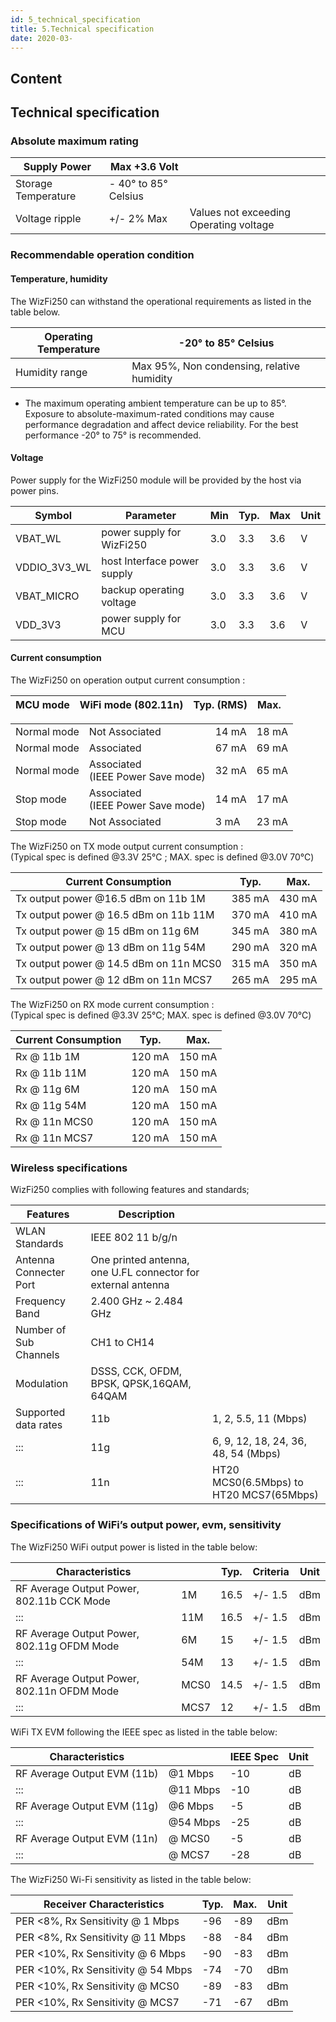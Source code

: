 ```yaml
---
id: 5_technical_specification
title: 5.Technical specification
date: 2020-03-
---
```



## Content
## Technical specification

### Absolute maximum rating

| Supply Power        | Max +3.6 Volt         |                                        |
| ------------------- | --------------------- | -------------------------------------- |
| Storage Temperature | \- 40° to 85° Celsius |                                        |
| Voltage ripple      | \+/- 2% Max           | Values not exceeding Operating voltage |

### Recommendable operation condition

#### Temperature, humidity

The WizFi250 can withstand the operational requirements as listed in the
table below.

| Operating Temperature | \-20° to 85° Celsius                       |
| --------------------- | ------------------------------------------ |
| Humidity range        | Max 95%, Non condensing, relative humidity |

* The maximum operating ambient temperature can be up to 85°. Exposure
to absolute-maximum-rated conditions may cause performance degradation
and affect device reliability. For the best performance -20° to 75° is
recommended.

#### Voltage

Power supply for the WizFi250 module will be provided by the host via
power pins.

| Symbol         | Parameter                   | Min | Typ. | Max | Unit |
| -------------- | --------------------------- | --- | ---- | --- | ---- |
| VBAT\_WL       | power supply for WizFi250   | 3.0 | 3.3  | 3.6 | V    |
| VDDIO\_3V3\_WL | host Interface power supply | 3.0 | 3.3  | 3.6 | V    |
| VBAT\_MICRO    | backup operating voltage    | 3.0 | 3.3  | 3.6 | V    |
| VDD\_3V3       | power supply for MCU        | 3.0 | 3.3  | 3.6 | V    |

#### Current consumption

The WizFi250 on operation output current consumption :  

| MCU mode | WiFi mode  (802.11n) | Typ.  (RMS) | Max. |
|----------|----------------------|-------------|------|

<table>
 
<tbody>
<tr class="odd">
<td>Normal mode</td>
<td>Not Associated</td>
<td>14 mA</td>
<td>18 mA</td>
</tr>
<tr class="even">
<td>Normal mode</td>
<td>Associated</td>
<td>67 mA</td>
<td>69 mA</td>
</tr>
<tr class="odd">
<td>Normal mode</td>
<td>Associated<br />
(IEEE Power Save mode)</td>
<td>32 mA</td>
<td>65 mA</td>
</tr>
<tr class="even">
<td>Stop mode</td>
<td>Associated<br />
(IEEE Power Save mode)</td>
<td>14 mA</td>
<td>17 mA</td>
</tr>
<tr class="odd">
<td>Stop mode</td>
<td>Not Associated</td>
<td>3 mA</td>
<td>23 mA</td>
</tr>
</tbody>
</table>

The WizFi250 on TX mode output current consumption :  
(Typical spec is defined @3.3V 25℃ ; MAX. spec is defined @3.0V 70℃)

| Current Consumption                    | Typ.   | Max.   |
| -------------------------------------- | ------ | ------ |
| Tx output power @16.5 dBm on 11b 1M    | 385 mA | 430 mA |
| Tx output power @ 16.5 dBm on 11b 11M  | 370 mA | 410 mA |
| Tx output power @ 15 dBm on 11g 6M     | 345 mA | 380 mA |
| Tx output power @ 13 dBm on 11g 54M    | 290 mA | 320 mA |
| Tx output power @ 14.5 dBm on 11n MCS0 | 315 mA | 350 mA |
| Tx output power @ 12 dBm on 11n MCS7   | 265 mA | 295 mA |

The WizFi250 on RX mode current consumption :  
(Typical spec is defined @3.3V 25℃; MAX. spec is defined @3.0V 70℃)

| Current Consumption | Typ.   | Max.   |
| ------------------- | ------ | ------ |
| Rx @ 11b 1M         | 120 mA | 150 mA |
| Rx @ 11b 11M        | 120 mA | 150 mA |
| Rx @ 11g 6M         | 120 mA | 150 mA |
| Rx @ 11g 54M        | 120 mA | 150 mA |
| Rx @ 11n MCS0       | 120 mA | 150 mA |
| Rx @ 11n MCS7       | 120 mA | 150 mA |
### Wireless specifications

WizFi250 complies with following features and standards;

| Features               | Description                                                  |                                         |
| ---------------------- | ------------------------------------------------------------ | --------------------------------------- |
| WLAN Standards         | IEEE 802 11 b/g/n                                            |                                         |
| Antenna Connecter Port | One printed antenna, one U.FL connector for external antenna |                                         |
| Frequency Band         | 2.400 GHz \~ 2.484 GHz                                       |                                         |
| Number of Sub Channels | CH1 to CH14                                                  |                                         |
| Modulation             | DSSS, CCK, OFDM, BPSK, QPSK,16QAM, 64QAM                     |                                         |
| Supported data rates   | 11b                                                          | 1, 2, 5.5, 11 (Mbps)                    |
| :::                    | 11g                                                          | 6, 9, 12, 18, 24, 36, 48, 54 (Mbps)     |
| :::                    | 11n                                                          | HT20 MCS0(6.5Mbps) to HT20 MCS7(65Mbps) |

### Specifications of WiFi’s output power, evm, sensitivity

The WizFi250 WiFi output power is listed in the table below:

| Characteristics                            |      | Typ. | Criteria | Unit |
| ------------------------------------------ | ---- | ---- | -------- | ---- |
| RF Average Output Power, 802.11b CCK Mode  | 1M   | 16.5 | \+/- 1.5 | dBm  |
| :::                                        | 11M  | 16.5 | \+/- 1.5 | dBm  |
| RF Average Output Power, 802.11g OFDM Mode | 6M   | 15   | \+/- 1.5 | dBm  |
| :::                                        | 54M  | 13   | \+/- 1.5 | dBm  |
| RF Average Output Power, 802.11n OFDM Mode | MCS0 | 14.5 | \+/- 1.5 | dBm  |
| :::                                        | MCS7 | 12   | \+/- 1.5 | dBm  |

WiFi TX EVM following the IEEE spec as listed in the table below:

| Characteristics             |          | IEEE Spec | Unit |
| --------------------------- | -------- | --------- | ---- |
| RF Average Output EVM (11b) | @1 Mbps  | \-10      | dB   |
| :::                         | @11 Mbps | \-10      | dB   |
| RF Average Output EVM (11g) | @6 Mbps  | \-5       | dB   |
| :::                         | @54 Mbps | \-25      | dB   |
| RF Average Output EVM (11n) | @ MCS0   | \-5       | dB   |
| :::                         | @ MCS7   | \-28      | dB   |

The WizFi250 Wi-Fi sensitivity as listed in the table below:

| Receiver Characteristics            | Typ. | Max. | Unit |
| ----------------------------------- | ---- | ---- | ---- |
| PER \<8%, Rx Sensitivity @ 1 Mbps   | \-96 | \-89 | dBm  |
| PER \<8%, Rx Sensitivity @ 11 Mbps  | \-88 | \-84 | dBm  |
| PER \<10%, Rx Sensitivity @ 6 Mbps  | \-90 | \-83 | dBm  |
| PER \<10%, Rx Sensitivity @ 54 Mbps | \-74 | \-70 | dBm  |
| PER \<10%, Rx Sensitivity @ MCS0    | \-89 | \-83 | dBm  |
| PER \<10%, Rx Sensitivity @ MCS7    | \-71 | \-67 | dBm  |
